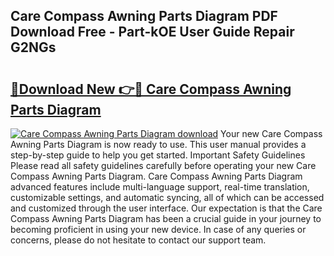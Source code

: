 ## Care Compass Awning Parts Diagram PDF Download Free - Part-kOE User Guide Repair G2NGs

# <h2><a href="http://dfhlimx.blite.top/?on=Care+Compass+Awning+Parts+Diagram">🔗Download New 👉🔴 Care Compass Awning Parts Diagram</a></h2>

[![Care Compass Awning Parts Diagram download](https://i.imgur.com/lujVjoI.png)](http://dfhlimx.blite.top/?on=Care+Compass+Awning+Parts+Diagram)
Your new Care Compass Awning Parts Diagram is now ready to use. This user manual provides a step-by-step guide to help you get started. Important Safety Guidelines Please read all safety guidelines carefully before operating your new Care Compass Awning Parts Diagram. Care Compass Awning Parts Diagram advanced features include multi-language support, real-time translation, customizable settings, and automatic syncing, all of which can be accessed and customized through the user interface. Our expectation is that the Care Compass Awning Parts Diagram has been a crucial guide in your journey to becoming proficient in using your new device. In case of any queries or concerns, please do not hesitate to contact our support team.
